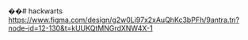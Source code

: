 ��#   h a c k w a r t s 
 
 https://www.figma.com/design/g2w0Li97x2xAuQhKc3bPFh/9antra.tn?node-id=12-130&t=kUUKQtMNGrdXNW4X-1
